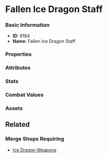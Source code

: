 # Fallen Ice Dragon Staff

<no description available>

### Basic Information

- **ID**: 9164
- **Name**: Fallen Ice Dragon Staff

### Properties


### Attributes


### Stats


### Combat Values


### Assets


## Related

### Merge Shops Requiring

- [Ice Dragon Weapons](../merge-shops/134-ice-dragon-weapons.md)

